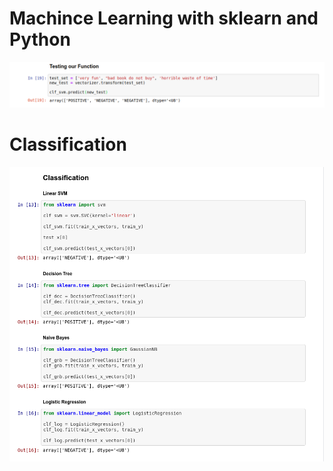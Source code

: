 # Machince Learning with sklearn and Python

![Alt text](https://github.com/Hassan-Mallah/MachineLearningPy/blob/master/Screenshot.png)

# Classification

![Alt text](https://github.com/Hassan-Mallah/MachineLearningPy/blob/master/ScreenshotClassification.png)
